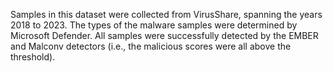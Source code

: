 Samples in this dataset were collected from VirusShare, spanning the years 2018 to 2023. The types of the malware samples were determined by Microsoft Defender. All samples were successfully detected by the EMBER and Malconv detectors (i.e., the malicious scores were all above the threshold).